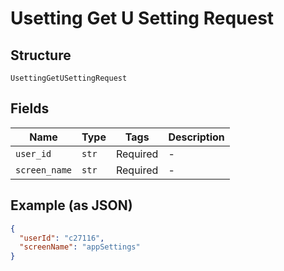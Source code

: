 
# Usetting Get U Setting Request

## Structure

`UsettingGetUSettingRequest`

## Fields

| Name | Type | Tags | Description |
|  --- | --- | --- | --- |
| `user_id` | `str` | Required | - |
| `screen_name` | `str` | Required | - |

## Example (as JSON)

```json
{
  "userId": "c27116",
  "screenName": "appSettings"
}
```

